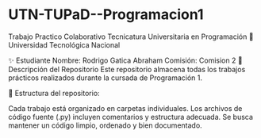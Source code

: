 # UTN-TUPaD--Programacion1
Trabajo Practico Colaborativo
Tecnicatura Universitaria en Programación
📍 Universidad Tecnológica Nacional

✨ Estudiante
Nombre: Rodrigo Gatica Abraham
Comisión: Comision 2
📂 Descripción del Repositorio
Este repositorio almacena todas los trabajos prácticos realizados durante la cursada de Programación 1.

📌 Estructura del repositorio:

Cada trabajo está organizado en carpetas individuales.
Los archivos de código fuente (.py) incluyen comentarios y estructura adecuada.
Se busca mantener un código limpio, ordenado y bien documentado.
